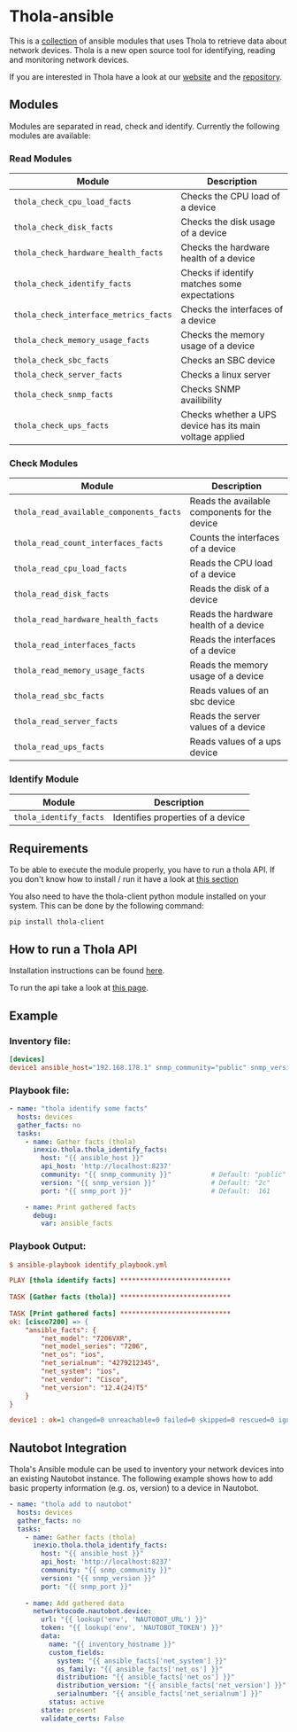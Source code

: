 # Thola-ansible

This is a [collection](https://galaxy.ansible.com/inexio/thola) of ansible modules that uses Thola to retrieve data about network devices.
Thola is a new open source tool for identifying, reading and monitoring network devices.

If you are interested in Thola have a look at our [website](https://thola.io/) and
the [repository](https://github.com/inexio/thola).

## Modules
Modules are separated in read, check and identify. Currently the following modules are available:

### Read Modules

Module                                   | Description
-----------------------------------------|---------------------------------------------------------
``thola_check_cpu_load_facts``           | Checks the CPU load of a device
``thola_check_disk_facts``               | Checks the disk usage of a device
``thola_check_hardware_health_facts``    | Checks the hardware health of a device
``thola_check_identify_facts``           | Checks if identify matches some expectations
``thola_check_interface_metrics_facts``  | Checks the interfaces of a device
``thola_check_memory_usage_facts``       | Checks the memory usage of a device
``thola_check_sbc_facts``                | Checks an SBC device
``thola_check_server_facts``             | Checks a linux server
``thola_check_snmp_facts``               | Checks SNMP availibility
``thola_check_ups_facts``                | Checks whether a UPS device has its main voltage applied

### Check Modules

Module                                    | Description
------------------------------------------|---------------------------------------------------------
``thola_read_available_components_facts`` | Reads the available components for the device
``thola_read_count_interfaces_facts``     | Counts the interfaces of a device
``thola_read_cpu_load_facts``             | Reads the CPU load of a device
``thola_read_disk_facts``                 | Reads the disk of a device
``thola_read_hardware_health_facts``      | Reads the hardware health of a device
``thola_read_interfaces_facts``           | Reads the interfaces of a device
``thola_read_memory_usage_facts``         | Reads the memory usage of a device
``thola_read_sbc_facts``                  | Reads values of an sbc device
``thola_read_server_facts``               | Reads the server values of a device
``thola_read_ups_facts``                  | Reads values of a ups device

### Identify Module

Module                   | Description
-------------------------|---------------------------------------------------------
``thola_identify_facts`` | Identifies properties of a device

## Requirements
To be able to execute the module properly, you have to run a thola API.
If you don't know how to install / run it have a look at [this section](https://github.com/inexio/thola-ansible#how-to-run-a-thola-api)

You also need to have the thola-client python module installed on your system.
This can be done by the following command:

    pip install thola-client

## How to run a Thola API

Installation instructions can be found [here](https://docs.thola.io/getting-started/installing-the-binaries/).

To run the api take a look at [this page](https://docs.thola.io/getting-started/api-mode/).

## Example
### Inventory file:
```INI
[devices]
device1 ansible_host="192.168.178.1" snmp_community="public" snmp_version="2c" snmp_port=161
```
### Playbook file:
```YAML
- name: "thola identify some facts"
  hosts: devices
  gather_facts: no
  tasks:
    - name: Gather facts (thola)
      inexio.thola.thola_identify_facts:
        host: "{{ ansible_host }}"
        api_host: 'http://localhost:8237'
        community: "{{ snmp_community }}"          # Default: "public"
        version: "{{ snmp_version }}"              # Default: "2c"
        port: "{{ snmp_port }}"                    # Default:  161

    - name: Print gathered facts
      debug:
        var: ansible_facts
```

### Playbook Output:
```INI
$ ansible-playbook identify_playbook.yml

PLAY [thola identify facts] ****************************
                                                 
TASK [Gather facts (thola)] ****************************
                                               
TASK [Print gathered facts] ****************************
ok: [cisco7200] => {
    "ansible_facts": {
        "net_model": "7206VXR",
        "net_model_series": "7206",
        "net_os": "ios",
        "net_serialnum": "4279212345",
        "net_system": "ios",
        "net_vendor": "Cisco",
        "net_version": "12.4(24)T5"
    }
}

device1 : ok=1 changed=0 unreachable=0 failed=0 skipped=0 rescued=0 ignored=0
```

## Nautobot Integration

Thola's Ansible module can be used to inventory your network devices into an existing Nautobot instance.
The following example shows how to add basic property information (e.g. os, version) to a device in Nautobot.

```YAML
- name: "thola add to nautobot"
  hosts: devices
  gather_facts: no
  tasks:
    - name: Gather facts (thola)
      inexio.thola.thola_identify_facts:
        host: "{{ ansible_host }}"
        api_host: 'http://localhost:8237'
        community: "{{ snmp_community }}"
        version: "{{ snmp_version }}"
        port: "{{ snmp_port }}"
        
    - name: Add gathered data
      networktocode.nautobot.device:
        url: "{{ lookup('env', 'NAUTOBOT_URL') }}"
        token: "{{ lookup('env', 'NAUTOBOT_TOKEN') }}"
        data:
          name: "{{ inventory_hostname }}"
          custom_fields:
            system: "{{ ansible_facts['net_system'] }}"
            os_family: "{{ ansible_facts['net_os'] }}"
            distribution: "{{ ansible_facts['net_os'] }}"
            distribution_version: "{{ ansible_facts['net_version'] }}"
            serialnumber: "{{ ansible_facts['net_serialnum'] }}"
          status: active
        state: present
        validate_certs: False
```